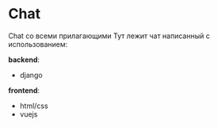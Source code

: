 # Chat
Chat со всеми прилагающими
Тут лежит чат написанный c использованием:

**backend**:
* django 

**frontend**:
* html/css
* vuejs
